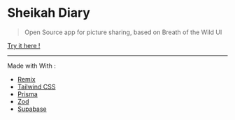 # Sheikah Diary

> Open Source app for picture sharing, based on Breath of the Wild UI

[Try it here !](https://sheikah-diary.netlify.app/entries)

---

Made with With :

- [Remix](https://github.com/remix-run/remix)
- [Tailwind CSS](https://github.com/tailwindlabs/tailwindcss)
- [Prisma](https://github.com/prisma/prisma)
- [Zod](https://github.com/colinhacks/zod)
- [Supabase](https://github.com/supabase/supabase)
